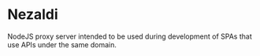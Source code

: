 Nezaldi
=======

NodeJS proxy server intended to be used during development of SPAs that 
use APIs under the same domain.